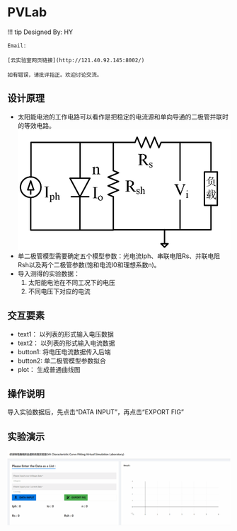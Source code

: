 # PVLab

!!! tip
    Designed By: HY

    Email:

    [云实验室网页链接](http://121.40.92.145:8002/)

    如有错误，请批评指正。欢迎讨论交流。

## 设计原理
* 太阳能电池的工作电路可以看作是把稳定的电流源和单向导通的二极管并联时的等效电路。
![图一](../assets/PV_pic.png)
* 单二极管模型需要确定五个模型参数：光电流Iph、串联电阻Rs、并联电阻Rsh以及两个二极管参数(饱和电流I0和理想系数n)。
* 导入测得的实验数据：
  1. 太阳能电池在不同工况下的电压
  2. 不同电压下对应的电流

## 交互要素
* text1：
    以列表的形式输入电压数据
* text2：
    以列表的形式输入电流数据
* button1:
    将电压电流数据传入后端
* button2:
    单二极管模型参数拟合
* plot：
    生成普通曲线图

## 操作说明
导入实验数据后，先点击“DATA INPUT”，再点击“EXPORT FIG”
## 实验演示
![图二](../assets/PV_gif.gif)
